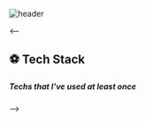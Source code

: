 ![header](https://capsule-render.vercel.app/api?type=waving&color=2875cd&height=200&section=header&text=myungyi0314%20github&fontSize=50&animation=fadeIn&fontAlignY=38&descAlignY=51&descAlign=62)

<-- <h2 align="left">⚽ Tech Stack </h2>
<h5 align="left"> Techs that I've used at least once </h5> -->

<br>

<p align="center">

<!-- 언어 -->
<!--<img src="https://img.shields.io/badge/Java-FFFFFF?logo=Java&logoColor=black"/>
<img src="https://img.shields.io/badge/Python-blue?logo=Python&logoColor=white"/> -->
<br>

<!-- 프레임워크&라이브러리 -->
<!--<img src="https://img.shields.io/badge/Anaconda-44A833?logo=Anaconda&logoColor=white"/>	
<img src="https://img.shields.io/badge/Django-092E20?logo=Django&logoColor=white"/>	
<img src="https://img.shields.io/badge/PyTorch-EE4C2C?logo=PyTorch&logoColor=white"/>	
<br>

<img src="https://img.shields.io/badge/OpenCV-412991?logo=OpenCV&logoColor=white"/>	
<img src="https://img.shields.io/badge/Pandas-150458?logo=pandas&logoColor=white"/>	
<img src="https://img.shields.io/badge/NumPy-013243?logo=NumPy&logoColor=white"/>	
<img src="https://img.shields.io/badge/Keras-D00000?logo=Keras&logoColor=white"/>	
<img src="https://img.shields.io/badge/TensorFlow-FF6F00?logo=TensorFlow&logoColor=white"/>	-->

<br>
<!-- 데이터베이스 -->
<!-- <img src="https://img.shields.io/badge/Oracle-F80000?logo=Oracle&logoColor=white"/>
<img src="https://img.shields.io/badge/MSSQL-CC2927?logo=MicrosoftSQLServer&logoColor=white"/>
<img src="https://img.shields.io/badge/MySQL-4479A1?logo=MySQL&logoColor=white"/>
<img src="https://img.shields.io/badge/PostgreSQL-4169E1?logo=PostgreSQL&logoColor=white"/>
<img src="https://img.shields.io/badge/SQLite-003B57?logo=SQLite&logoColor=white"/>	
<img src="https://img.shields.io/badge/Linux-FCC624?logo=Linux&logoColor=black"/> -->
<br>
<!-- 개발툴 -->
<!-- <img src="https://img.shields.io/badge/AWS-FF9900?logo=Amazon&logoColor=white"/>	
<img src="https://img.shields.io/badge/Spring-6DB33F?logo=Spring&logoColor=white"/>
<img src="https://img.shields.io/badge/elasticsearch-412991?logo=elasticsearch&logoColor=white"/>	
<img src="https://img.shields.io/badge/VSCode-007ACC?logo=Visual+Studio+Code&logoColor=white"/>
<img src="https://img.shields.io/badge/IntelliJ IDEA-000000?logo=IntelliJ IDEA&logoColor=white"/>
<br>
<img src="https://img.shields.io/badge/PyCharm-000000?logo=PyCharm&logoColor=white"/>
<img src="https://img.shields.io/badge/Colab-F9AB00?logo=Google+Colab&logoColor=white"/>
<img src="https://img.shields.io/badge/Jupyter-F37626?logo=Jupyter&logoColor=white"/>
<img src="https://img.shields.io/badge/Apach Kafka-9cf?logo=Apache Kafka&logoColor=black"/>
<img src="https://img.shields.io/badge/Redis-black?logo=Redis&logoColor=white"/>
<img src="https://img.shields.io/badge/Logstash-important?logo=Logstash&logoColor=white"/>
<img src="https://img.shields.io/badge/ElasticSearch-F80000?logo=ElasticSearch&logoColor=white"/> -->


</p>

<!-- 

<img src="https://img.shields.io/badge/React-61DAFB?logo=React&logoColor=black"/>	
<img src="https://img.shields.io/badge/Firebase-FFCA28?logo=Firebase&logoColor=black"/>
 
 -->
 
 
<!-- 
<br>.
<h2 align="left" >⚽  Github Status </h2>

  [![Anurag's GitHub stats](https://github-readme-stats.vercel.app/api?username=myungyi0314)](https://github.com/anuraghazra/github-readme-stats)

 ![Top Langs](https://github-readme-stats.aemiej.vercel.app/api/top-langs/?username=myungyi0314&layout=compact&show_icons=true&hide_border=true&private=true)
 
 -->

<!-- https://github.com/anuraghazra/github-readme-stats
<br>
<br>
## Contact 📩

<a href="wlsaud1992@gmail.com">
<img src=https://img.shields.io/badge/Gmail-d14836?style=for-the-badge&logo=Gmail&logoColor=white&link=mailto:hijongwook@gmail.com />
</a>
 -->
 
 <!--
## github readme 꾸미기
- [https://github.com/kyechan99/capsule-render/blob/master/README.md](https://github.com/kyechan99/capsule-render)
- [https://simpleicons.org/](https://simpleicons.org/)
  -->
